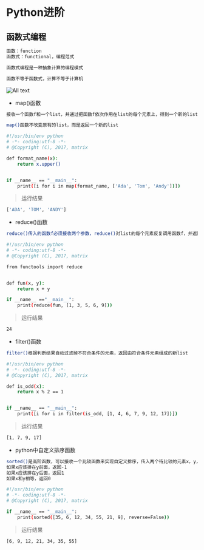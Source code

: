 # Python进阶

## 函数式编程

```bash
函数：function
函数式：functional，编程范式
```

```bash
函数式编程是一种抽象计算的编程模式
```

```bash
函数不等于函数式，计算不等于计算机
```

![All text](http://ww1.sinaimg.cn/large/dc05ba18gy1flop51rah3j20dl099aa1.jpg)

* map()函数

```bash
接收一个函数f和一个list，并通过把函数f依次作用在list的每个元素上，得到一个新的list并返回
```

```bash
map()函数不改变原有的list，而是返回一个新的list
```

```bash
#!/usr/bin/env python
# -*- coding:utf-8 -*-
# @Copyright (C), 2017, matrix

def format_name(x):
    return x.upper()


if __name__ == "__main__":
    print([i for i in map(format_name, ['Ada', 'Tom', 'Andy'])])
```

>运行结果

```bash
['ADA', 'TOM', 'ANDY']
```

* reduce()函数

```bash
reduce()传入的函数f必须接收两个参数，reduce()对list的每个元素反复调用函数f，并返回最终结果值
```

```bash
#!/usr/bin/env python
# -*- coding:utf-8 -*-
# @Copyright (C), 2017, matrix

from functools import reduce


def fun(x, y):
    return x + y

if __name__ =="__main__":
    print(reduce(fun, [1, 3, 5, 6, 9]))
```

>运行结果

```bash
24
```

* filter()函数

```bash
filter()根据判断结果自动过滤掉不符合条件的元素，返回由符合条件元素组成的新list
```

```bash
#!/usr/bin/env python
# -*- coding:utf-8 -*-
# @Copyright (C), 2017, matrix

def is_odd(x):
    return x % 2 == 1


if __name__ == "__main__":
    print([i for i in filter(is_odd, [1, 4, 6, 7, 9, 12, 17])])
```

>运行结果

```bash
[1, 7, 9, 17]
```

* python中自定义排序函数

```bash
sorted()是高阶函数，可以接收一个比较函数来实现自定义排序，传入两个待比较的元素x，y，
如果x应该排在y前面，返回-1
如果x应该排在y后面，返回1
如果x和y相等，返回0
```

```bash
#!/usr/bin/env python
# -*- coding:utf-8 -*-
# @Copyright (C), 2017, matrix

if __name__ == "__main__":
    print(sorted([35, 6, 12, 34, 55, 21, 9], reverse=False))
```

>运行结果

```bash
[6, 9, 12, 21, 34, 35, 55]
```